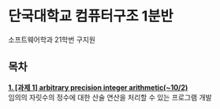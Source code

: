 # 단국대학교 컴퓨터구조 1분반

소프트웨어학과 21학번 구지원

## 목차
<a href="https://github.com/ITKOO/dku_computer_structure/tree/main/homework1"><b>1. [과제 1] arbitrary precision integer arithmetic(~10/2)</b></a><br>
임의의 자릿수의 정수에 대한 산술 연산을 처리할 수 있는 프로그램 개발
